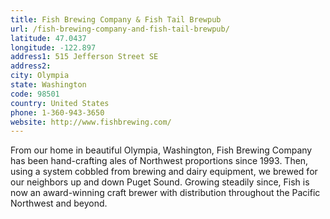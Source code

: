 ```yaml
---
title: Fish Brewing Company & Fish Tail Brewpub
url: /fish-brewing-company-and-fish-tail-brewpub/
latitude: 47.0437
longitude: -122.897
address1: 515 Jefferson Street SE
address2: 
city: Olympia
state: Washington
code: 98501
country: United States
phone: 1-360-943-3650
website: http://www.fishbrewing.com/
---
```

From our home in beautiful Olympia, Washington, Fish Brewing Company has been hand-crafting ales of Northwest proportions since 1993. Then, using a system cobbled from brewing and dairy equipment, we brewed for our neighbors up and down Puget Sound. Growing steadily since, Fish is now an award-winning craft brewer with distribution throughout the Pacific Northwest and beyond.
